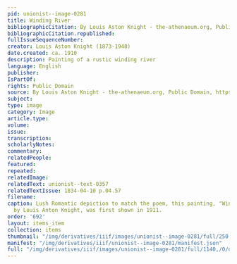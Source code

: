 ```yaml
---
pid: unionist--image-0281
title: Winding River
bibliographicCitation: By Louis Aston Knight - the-athenaeum.org, Public Domain, https://commons.wikimedia.org/w/index.php?curid=75946266
bibliographicCitation.republished: 
fullIssueSequenceNumber: 
creator: Louis Aston Knight (1873-1948)
date.created: ca. 1910
description: Painting of a rustic winding river
language: English
publisher: 
IsPartOf: 
rights: Public Domain
source: By Louis Aston Knight - the-athenaeum.org, Public Domain, https://commons.wikimedia.org/w/index.php?curid=75946266
subject: 
type: image
category: Image
article.type: 
volume: 
issue: 
transcription: 
scholarlyNotes: 
commentary: 
relatedPeople: 
featured: 
repeated: 
relatedImage: 
relatedText: unionist--text-0357
relatedTextIssue: 1834-04-10 p.04.57
filename: 
caption: Lush Romantic depiction to match the poem, this painting, "Winding River,"
  by Louis Anton Knight, was first shown in 1911.
order: '692'
layout: items_item
collection: items
thumbnail: "/img/derivatives/iiif/images/unionist--image-0281/full/250,/0/default.jpg"
manifest: "/img/derivatives/iiif/unionist--image-0281/manifest.json"
full: "/img/derivatives/iiif/images/unionist--image-0281/full/1140,/0/default.jpg"
---
```

